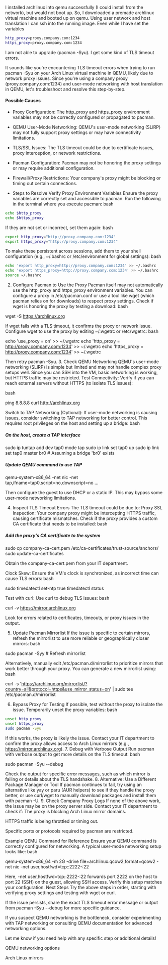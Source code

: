 
I installed archlinux into qemu successfully (I could install from the network), but would not boot up. So, I downloaded a premade archlinux virtual machine and booted up on qemu. Using user network and host translation I can ssh into the running image. Even while I have set the variables
```bash
http_proxy=proxy.company.com:1234
https_proxy=proxy.company.com:1234
```
I am not able to upgrade (pacman -Syu). I get some kind of TLS timeout errors.

It sounds like you're encountering TLS timeout errors when trying to run pacman -Syu on your Arch Linux virtual machine in QEMU, likely due to network proxy issues. Since you're using a company proxy (proxy.company.com:1234) and user-mode networking with host translation in QEMU, let's troubleshoot and resolve this step-by-step.
#### Possible Causes
- Proxy Configuration: The http_proxy and https_proxy environment variables may not be correctly configured or propagated to pacman.

- QEMU User-Mode Networking: QEMU's user-mode networking (SLiRP) may not fully support proxy settings or may have connectivity limitations.

- TLS/SSL Issues: The TLS timeout could be due to certificate issues, proxy interception, or network restrictions.

- Pacman Configuration: Pacman may not be honoring the proxy settings or may require additional configuration.

- Firewall/Proxy Restrictions: Your company's proxy might be blocking or timing out certain connections.

- Steps to Resolve
Verify Proxy Environment Variables
Ensure the proxy variables are correctly set and accessible to pacman. Run the following in the terminal where you execute pacman:
bash

```bash
echo $http_proxy
echo $https_proxy
```

If they are not set or incorrect, set them again:
bash

```bash
export http_proxy="http://proxy.company.com:1234"
export https_proxy="http://proxy.company.com:1234"
```

To make these persistent across sessions, add them to your shell configuration (e.g., ~/.bashrc or /etc/environment for global settings):
bash

```bash
echo 'export http_proxy=http://proxy.company.com:1234' >> ~/.bashrc
echo 'export https_proxy=http://proxy.company.com:1234' >> ~/.bashrc
source ~/.bashrc
```
2. Configure Pacman to Use the Proxy
Pacman itself may not automatically use the http_proxy and https_proxy environment variables. You can configure a proxy in /etc/pacman.conf or use a tool like wget (which pacman relies on for downloads) to respect proxy settings.
Check if wget is honoring the proxy by testing a download:
bash

wget -S https://archlinux.org

If wget fails with a TLS timeout, it confirms the proxy or network issue. Configure wget to use the proxy by editing ~/.wgetrc or /etc/wgetrc:
bash

echo 'use_proxy = on' >> ~/.wgetrc
echo 'http_proxy = http://proxy.company.com:1234' >> ~/.wgetrc
echo 'https_proxy = http://proxy.company.com:1234' >> ~/.wgetrc

Then retry pacman -Syu.
3. Check QEMU Networking
QEMU's user-mode networking (SLiRP) is simple but limited and may not handle complex proxy setups well. Since you can SSH into the VM, basic networking is working, but HTTPS traffic may be restricted.
Test Connectivity: Verify if you can reach external servers without HTTPS (to isolate TLS issues):

bash

ping 8.8.8.8
curl http://archlinux.org

Switch to TAP Networking (Optional): If user-mode networking is causing issues, consider switching to TAP networking for better control. This requires root privileges on the host and setting up a bridge:
bash

##### On the host, create a TAP interface
sudo ip tuntap add dev tap0 mode tap
sudo ip link set tap0 up
sudo ip link set tap0 master br0  # Assuming a bridge 'br0' exists

##### Update QEMU command to use TAP
qemu-system-x86_64 -net nic -net tap,ifname=tap0,script=no,downscript=no ...

Then configure the guest to use DHCP or a static IP. This may bypass some user-mode networking limitations.

4. Inspect TLS Timeout Errors
The TLS timeout could be due to:
Proxy SSL Inspection: Your company proxy might be intercepting HTTPS traffic, causing certificate mismatches. Check if the proxy provides a custom CA certificate that needs to be installed:
bash

##### Add the proxy's CA certificate to the system
sudo cp company-ca-cert.pem /etc/ca-certificates/trust-source/anchors/
sudo update-ca-certificates

Obtain the company-ca-cert.pem from your IT department.

Clock Skew: Ensure the VM's clock is synchronized, as incorrect time can cause TLS errors:
bash

sudo timedatectl set-ntp true
timedatectl status

Test with curl: Use curl to debug TLS issues:
bash

curl -v https://mirror.archlinux.org

Look for errors related to certificates, timeouts, or proxy issues in the output.

5. Update Pacman Mirrorlist
If the issue is specific to certain mirrors, refresh the mirrorlist to use more reliable or geographically closer mirrors:
bash

sudo pacman -Syy  # Refresh mirrorlist

Alternatively, manually edit /etc/pacman.d/mirrorlist to prioritize mirrors that work better through your proxy. You can generate a new mirrorlist using:
bash

curl -s 'https://archlinux.org/mirrorlist/?country=all&protocol=https&use_mirror_status=on' | sudo tee /etc/pacman.d/mirrorlist

6. Bypass Proxy for Testing
If possible, test without the proxy to isolate the issue. Temporarily unset the proxy variables:
bash
```bash
unset http_proxy
unset https_proxy
sudo pacman -Syu
```
If this works, the proxy is likely the issue. Contact your IT department to confirm the proxy allows access to Arch Linux mirrors (e.g., https://mirror.archlinux.org).
7. Debug with Verbose Output
Run pacman with verbose output to get more details on the TLS timeout:
bash

sudo pacman -Syu --debug

Check the output for specific error messages, such as which mirror is failing or details about the TLS handshake.
8. Alternative: Use a Different Package Manager or Tool
If pacman continues to fail, try using an alternative like yay or paru (AUR helpers) to see if they handle the proxy better, or use curl/wget to manually download packages and install them with pacman -U.
9. Check Company Proxy Logs
If none of the above work, the issue may be on the proxy server side. Contact your IT department to check if:
The proxy is blocking Arch Linux mirror domains.

HTTPS traffic is being throttled or timing out.

Specific ports or protocols required by pacman are restricted.

Example QEMU Command for Reference
Ensure your QEMU command is correctly configured for networking. A typical user-mode networking setup looks like:
bash

qemu-system-x86_64 -m 2G -drive file=archlinux.qcow2,format=qcow2 -net nic -net user,hostfwd=tcp::2222-:22

Here, -net user,hostfwd=tcp::2222-:22 forwards port 2222 on the host to port 22 (SSH) on the guest, allowing SSH access. Verify this setup matches your configuration.
Next Steps
Try the above steps in order, starting with verifying proxy settings and testing with wget or curl.

If the issue persists, share the exact TLS timeout error message or output from pacman -Syu --debug for more specific guidance.

If you suspect QEMU networking is the bottleneck, consider experimenting with TAP networking or consulting QEMU documentation for advanced networking options.

Let me know if you need help with any specific step or additional details!

QEMU networking options

Arch Linux mirrors

